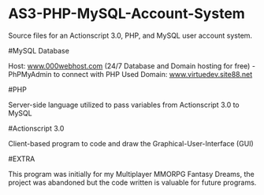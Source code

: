 # AS3-PHP-MySQL-Account-System

Source files for an Actionscript 3.0, PHP, and MySQL user account system.

#MySQL Database

Host: www.000webhost.com (24/7 Database and Domain hosting for free)
-PhPMyAdmin to connect with PHP
Used Domain:  www.virtuedev.site88.net

#PHP

Server-side language utilized to pass variables from Actionscript 3.0 to MySQL

#Actionscript 3.0

Client-based program to code and draw the Graphical-User-Interface (GUI)

#EXTRA

This program was initially for my Multiplayer MMORPG Fantasy Dreams, the project was abandoned but the code written
is valuable for future programs.

